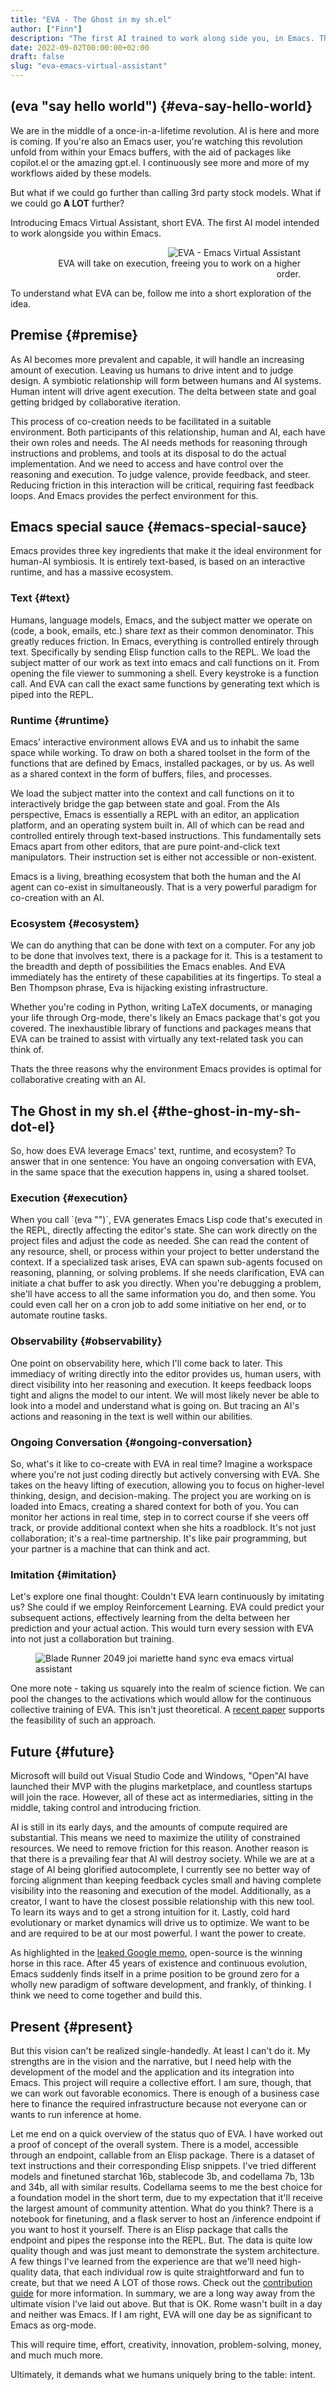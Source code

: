 ```yaml
---
title: "EVA - The Ghost in my sh.el"
author: ["Finn"]
description: "The first AI trained to work along side you, in Emacs. The Emacs Virtual Assistant."
date: 2022-09-02T00:00:00+02:00
draft: false
slug: "eva-emacs-virtual-assistant"
---
```


## (eva "say hello world") {#eva-say-hello-world}

We are in the middle of a once-in-a-lifetime revolution. AI is here and more is coming. If you're also an Emacs user, you're watching this revolution unfold from within your Emacs buffers, with the aid of packages like copilot.el or the amazing gpt.el. I continuously see more and more of my workflows aided by these models.

But what if we could go further than calling 3rd party stock models. What if we could go **A LOT** further?

Introducing Emacs Virtual Assistant, short EVA. The first AI model intended to work alongside you within Emacs.

<figure align="right">

<img src="/ox-hugo/EVA-350.jpg" alt="EVA - Emacs Virtual Assistant" />

<figcaption>EVA will take on execution, freeing you to work on a higher order.</figcaption>

</figure>

To understand what EVA can be, follow me into a short exploration of the idea.


## Premise {#premise}

As AI becomes more prevalent and capable, it will handle an increasing amount of execution. Leaving us humans to drive intent and to judge design. A symbiotic relationship will form between humans and AI systems. Human intent will drive agent execution. The delta between state and goal getting bridged by collaborative iteration.

This process of co-creation needs to be facilitated in a suitable environment. Both participants of this relationship, human and AI, each have their own roles and needs. The AI needs methods for reasoning through instructions and problems, and tools at its disposal to do the actual implementation. And we need to access and have control over the reasoning and execution. To judge valence, provide feedback, and steer.
Reducing friction in this interaction will be critical, requiring fast feedback loops. And Emacs provides the perfect environment for this.


## Emacs special sauce {#emacs-special-sauce}

Emacs provides three key ingredients that make it the ideal environment for human-AI symbiosis. It is entirely text-based, is based on an interactive runtime, and has a massive ecosystem.


### Text {#text}

Humans, language models, Emacs, and the subject matter we operate on (code, a book, emails, etc.) share _text_ as their common denominator. This greatly reduces friction. In Emacs, everything is controlled entirely through text. Specifically by sending Elisp function calls to the REPL. We load the subject matter of our work as text into emacs and call functions on it. From opening the file viewer to summoning a shell. Every keystroke is a function call. And EVA can call the exact same functions by generating text which is piped into the REPL.


### Runtime {#runtime}

Emacs' interactive environment allows EVA and us to inhabit the same space while working. To draw on both a shared toolset in the form of the functions that are defined by Emacs, installed packages, or by us. As well as a shared context in the form of buffers, files, and processes.

We load the subject matter into the context and call functions on it to interactively bridge the gap between state and goal. From the AIs perspective, Emacs is essentially a REPL with an editor, an application platform, and an operating system built in. All of which can be read and controlled entirely through text-based instructions.
This fundamentally sets Emacs apart from other editors, that are pure point-and-click text manipulators. Their instruction set is either not accessible or non-existent.

Emacs is a living, breathing ecosystem that both the human and the AI agent can co-exist in simultaneously. That is a very powerful paradigm for co-creation with an AI.


### Ecosystem {#ecosystem}

We can do anything that can be done with text on a computer. For any job to be done that involves text, there is a package for it. This is a testament to the breadth and depth of possibilities the Emacs enables. And EVA immediately has the entirety of these capabilities at its fingertips. To steal a Ben Thompson phrase, Eva is hijacking existing infrastructure.

Whether you're coding in Python, writing LaTeX documents, or managing your life through Org-mode, there's likely an Emacs package that's got you covered. The inexhaustible library of functions and packages means that EVA can be trained to assist with virtually any text-related task you can think of.

Thats the three reasons why the environment Emacs provides is optimal for collaborative creating with an AI.


## The Ghost in my sh.el {#the-ghost-in-my-sh-dot-el}

So, how does EVA leverage Emacs' text, runtime, and ecosystem? To answer that in one sentence: You have an ongoing conversation with EVA, in the same space that the execution happens in, using a shared toolset.


### Execution {#execution}

When you call \`(eva "")\`, EVA generates Emacs Lisp code that's executed in the REPL, directly affecting the editor's state. She can work directly on the project files and adjust the code as needed. She can read the content of any resource, shell, or process within your project to better understand the context. If a specialized task arises, EVA can spawn sub-agents focused on reasoning, planning, or solving problems. If she needs clarification, EVA can initiate a chat buffer to ask you directly. When you're debugging a problem, she'll have access to all the same information you do, and then some. You could even call her on a cron job to add some initiative on her end, or to automate routine tasks.


### Observability {#observability}

One point on observability here, which I'll come back to later. This immediacy of writing directly into the editor provides us, human users, with direct visibility into her reasoning and execution. It keeps feedback loops tight and aligns the model to our intent. We will most likely never be able to look into a model and understand what is going on. But tracing an AI's actions and reasoning in the text is well within our abilities.


### Ongoing Conversation {#ongoing-conversation}

So, what's it like to co-create with EVA in real time? Imagine a workspace where you're not just coding directly but actively conversing with EVA. She takes on the heavy lifting of execution, allowing you to focus on higher-level thinking, design, and decision-making.
The project you are working on is loaded into Emacs, creating a shared context for both of you. You can monitor her actions in real time, step in to correct course if she veers off track, or provide additional context when she hits a roadblock.
It's not just collaboration; it's a real-time partnership. It's like pair programming, but your partner is a machine that can think and act.


### Imitation {#imitation}

Let's explore one final thought: Couldn't EVA learn continuously by imitating us? She could if we employ Reinforcement Learning. EVA could predict your subsequent actions, effectively learning from the delta between her prediction and your actual action. This would turn every session with EVA into not just a collaboration but training.

<figure max-width="250px">

<img max-width="250px" src="/ox-hugo/blade-runner-hand-sync.gif" alt="Blade Runner 2049 joi mariette hand sync eva emacs virtual assistant" />

</figure>

One more note - taking us squarely into the realm of science fiction. We can pool the changes to the activations which would allow for the continuous collective training of EVA. This isn't just theoretical. A [recent paper](https://arxiv.org/abs/2206.01288) supports the feasibility of such an approach.


## Future {#future}

Microsoft will build out Visual Studio Code and Windows, "Open"AI have launched their MVP with the plugins marketplace, and countless startups will join the race.
However, all of these act as intermediaries, sitting in the middle, taking control and introducing friction.

AI is still in its early days, and the amounts of compute required are substantial. This means we need to maximize the utility of constrained resources. We need to remove friction for this reason.
Another reason is that there is a prevailing fear that AI will destroy society. While we are at a stage of AI being glorified autocomplete, I currently see no better way of forcing alignment than keeping feedback cycles small and having complete visibility into the reasoning and execution of the model.
Additionally, as a creator, I want to have the closest possible relationship with this new tool. To learn its ways and to get a strong intuition for it.
Lastly, cold hard evolutionary or market dynamics will drive us to optimize. We want to be and are required to be at our most powerful. I want the power to create.

As highlighted in the [leaked Google memo](https://seminalanalysis.com/p/google-we-have-no-moat-and-neither), open-source is the winning horse in this race.
After 45 years of existence and continuous evolution, Emacs suddenly finds itself in a prime position to be ground zero for a wholly new paradigm of software development, and frankly, of thinking. I think we need to come together and build this.


## Present {#present}

But this vision can't be realized single-handedly.
At least I can't do it. My strengths are in the vision and the narrative, but I need help with the development of the model and the application and its integration into Emacs. This project will require a collective effort. I am sure, though, that we can work out favorable economics. There is enough of a business case here to finance the required infrastructure because not everyone can or wants to run inference at home.

Let me end on a quick overview of the status quo of EVA. I have worked out a proof of concept of the overall system. There is a model, accessible through an endpoint, callable from an Elisp package. There is a dataset of text instructions and their corresponding Elisp snippets. I've tried different models and finetuned starchat 16b, stablecode 3b, and codellama 7b, 13b and 34b, all with similar results. Codellama seems to me the best choice for a foundation model in the short term, due to my expectation that it'll receive the largest amount of community attention. What do you think? There is a notebook for finetuning, and a flask server to host an /inference endpoint if you want to host it yourself. There is an Elisp package that calls the endpoint and pipes the response into the REPL.
But. The data is quite low quality though and was just meant to demonstrate the system architecture.
A few things I've learned from the experience are that we'll need high-quality data, that each individual row is quite straightforward and fun to create, but that we need A LOT of those rows. Check out the [contribution guide](https://github.com/lazerjesus/eva#contributing) for more information. In summary, we are a long way away from the ultimate vision I've laid out above. But that is OK. Rome wasn't built in a day and neither was Emacs. If I am right, EVA will one day be as significant to Emacs as org-mode.

This will require time, effort, creativity, innovation, problem-solving, money, and much much more.

Ultimately, it demands what we humans uniquely bring to the table: intent.
